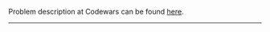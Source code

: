 Problem description at Codewars can be found
[here](https://www.codewars.com/kata/570597e258b58f6edc00230d/train/python).

-------------


